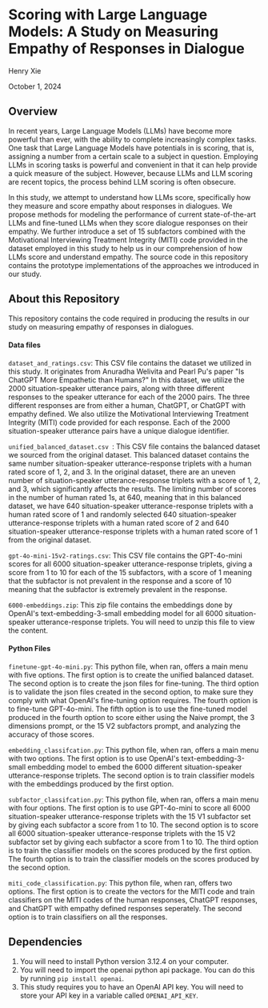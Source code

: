 # Scoring with Large Language Models: A Study on Measuring Empathy of Responses in Dialogue
Henry Xie

October 1, 2024

## Overview
In recent years, Large Language Models (LLMs) have become more powerful than ever, with the ability to complete increasingly complex tasks. One task that Large Language Models have potentials in is scoring, that is, assigning a number from a certain scale to a subject in question. Employing LLMs in scoring tasks is powerful and convenient in that it can help provide a quick measure of the subject. However, because LLMs and LLM scoring are recent topics, the process behind LLM scoring is often obsecure.

In this study, we attempt to understand how LLMs score, specifically how they measure and score empathy about responses in dialogues. We propose methods for modeling the performance of current state-of-the-art LLMs and fine-tuned LLMs when they score dialogue responses on their empathy. We further introduce a set of 15 subfactors combined with the Motivational Interviewing Treatment Integrity (MITI) code provided in the dataset employed in this study to help us in our comprehension of how LLMs score and understand empathy. The source code in this repository contains the prototype implementations of the approaches we introduced in our study.

## About this Repository
This repository contains the code required in producing the results in our study on measuring empathy of responses in dialogues.

#### Data files
`dataset_and_ratings.csv`: This CSV file contains the dataset we utilized in this study. It originates from Anuradha Welivita and Pearl Pu's paper "Is ChatGPT More Empathetic than Humans?" In this dataset, we utilize the 2000 situation-speaker utterance pairs, along with three different responses to the speaker utterance for each of the 2000 pairs. The three different responses 
are from either a human, ChatGPT, or ChatGPT with empathy defined. We also utilize the Motivational Interviewing Treatment Integrity (MITI) code provided for each response. Each of the 2000 situation-speaker utterance pairs have a unique dialogue identifier.

`unified_balanced_dataset.csv `: This CSV file contains the balanced dataset we sourced from the original dataset. This balanced dataset contains the same number situation-speaker utterance-response triplets with a human rated score of 1, 2, and 3. In the original dataset, there are an uneven number of situation-speaker utterance-response triplets with a score of 1, 
2, and 3, which significantly affects the results. The limiting number of scores in the number of human rated 1s, at 640, meaning that in this balanced dataset, we have 640 situation-speaker utterance-response triplets with a human rated score of 1 and randomly selected 640 situation-speaker utterance-response triplets with a human rated score of 2 and 640 
situation-speaker utterance-response triplets with a human rated score of 1 from the original dataset.

`gpt-4o-mini-15v2-ratings.csv`: This CSV file contains the GPT-4o-mini scores for all 6000 situation-speaker utterance-response triplets, giving a score from 1 to 10 for each of the 15 subfactors, with a score of 1 meaning that the subfactor is not prevalent in the response and a score of 10 meaning that the subfactor is extremely prevalent in the response.

`6000-embeddings.zip`: This zip file contains the embeddings done by OpenAI's text-embedding-3-small embedding model for all 6000 situation-speaker utterance-response triplets. You will need to unzip this file to view the content.

#### Python Files
`finetune-gpt-4o-mini.py`: This python file, when ran, offers a main menu with five options. The first option is to create the unified balanced dataset. The second option is to create the json files for fine-tuning. The third option is to validate the json files created in the second option, to make sure they comply with what OpenAI's fine-tuning option requires. The 
fourth option is to fine-tune GPT-4o-mini. The fifth option is to use the fine-tuned model produced in the fourth option to score either using the Naive prompt, the 3 dimensions prompt, or the 15 V2 subfactors prompt, and analyzing the accuracy of those scores.

`embedding_classifcation.py`: This python file, when ran, offers a main menu with two options. The first option is to use OpenAI's text-embedding-3-small embedding model to embed the 6000 different situation-speaker utterance-response triplets. The second option is to train classifier models with the embeddings produced by the first option.

`subfactor_classifcation.py`: This python file, when ran, offers a main menu with four options. The first option is to use GPT-4o-mini to score all 6000 situation-speaker utterance-response triplets with the 15 V1 subfactor set by giving each subfactor a score from 1 to 10. The second option is to score all 6000 situation-speaker utterance-response triplets with the 15 
V2 subfactor set by giving each subfactor a score from 1 to 10. The third option is to train the classifier models on the scores produced by the first option. The fourth option is to train the classifier models on the scores produced by the second option.

`miti_code_classification.py`: This python file, when ran, offers two options. The first option is to create the vectors for the MITI code and train classifiers on the MITI codes of the human responses, ChatGPT responses, and ChatGPT with empathy defined responses seperately. The second option is to train classifiers on all the responses.

## Dependencies
1. You will need to install Python version 3.12.4 on your computer.
2. You will need to import the openai python api package. You can do this by running `pip install openai`.
3. This study requires you to have an OpenAI API key. You will need to store your API key in a variable called `OPENAI_API_KEY`.
